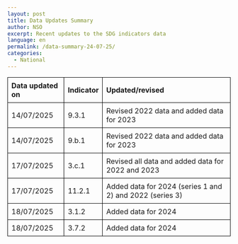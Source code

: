 ```yaml
---
layout: post
title: Data Updates Summary
author: NSO
excerpt: Recent updates to the SDG indicators data
language: en
permalink: /data-summary-24-07-25/
categories:
  - National
---
```

<table style="border-collapse: collapse; width: 100%;">
  <thead>
    <tr>
      <th style="border: 1px solid #000; padding: 8px; text-align: left;">Data updated on</th>
      <th style="border: 1px solid #000; padding: 8px; text-align: left;">Indicator</th>
      <th style="border: 1px solid #000; padding: 8px; text-align: left;">Updated/revised</th>
    </tr>
  </thead>
  <tbody>
    <tr>
  <td style="border: 1px solid #000; padding: 8px;">14/07/2025</td>
  <td style="border: 1px solid #000; padding: 8px;">9.3.1</td>
  <td style="border: 1px solid #000; padding: 8px;">Revised 2022 data and added data for 2023</td>
</tr>
<tr>
  <td style="border: 1px solid #000; padding: 8px;">14/07/2025</td>
  <td style="border: 1px solid #000; padding: 8px;">9.b.1</td>
  <td style="border: 1px solid #000; padding: 8px;">Revised 2022 data and added data for 2023</td>
</tr>
<tr>
  <td style="border: 1px solid #000; padding: 8px;">17/07/2025</td>
  <td style="border: 1px solid #000; padding: 8px;">3.c.1</td>
  <td style="border: 1px solid #000; padding: 8px;">Revised all data and added data for 2022 and 2023</td>
</tr>
<tr>
  <td style="border: 1px solid #000; padding: 8px;">17/07/2025</td>
  <td style="border: 1px solid #000; padding: 8px;">11.2.1</td>
  <td style="border: 1px solid #000; padding: 8px;">Added data for 2024 (series 1 and 2) and 2022 (series 3)</td>
</tr>
<tr>
  <td style="border: 1px solid #000; padding: 8px;">18/07/2025</td>
  <td style="border: 1px solid #000; padding: 8px;">3.1.2</td>
  <td style="border: 1px solid #000; padding: 8px;">Added data for 2024</td>
</tr>
<tr>
  <td style="border: 1px solid #000; padding: 8px;">18/07/2025</td>
  <td style="border: 1px solid #000; padding: 8px;">3.7.2</td>
  <td style="border: 1px solid #000; padding: 8px;">Added data for 2024</td>
</tr>
  </tbody>
</table>
